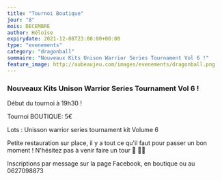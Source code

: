 ```yaml
---
title: "Tournoi Boutique"
jour: "8"
mois: DECEMBRE
author: Héloïse
expirydate: 2021-12-08T23:00:00+00:00
type: "evenements"
category: "dragonball"
sommaire: "Nouveaux Kits Unison Warrior Series Tournament Vol 6 !"
feature_image: http://aubeaujeu.com/images/evenements/dragonball.png
---
```

### Nouveaux Kits Unison Warrior Series Tournament Vol 6 !

Début du tournoi à 19h30 !

Tournoi BOUTIQUE: 5€

Lots : Unisson warrior series tournament kit Volume 6


Petite restauration sur place, il y a tout ce qu'il faut pour passer un bon moment ! N'hésitez pas à venir faire un tour 🥪 🥤🍿


Inscriptions par message sur la page Facebook, en boutique ou au 0627098873
